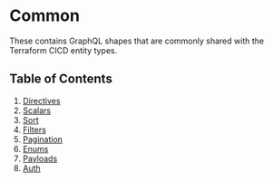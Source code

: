 # Common

These contains GraphQL shapes that are commonly shared with the Terraform CICD
entity types.

## Table of Contents

1. [Directives](directives.gql.md)
1. [Scalars](scalars.gql.md)
1. [Sort](sort.gql.md)
1. [Filters](filters.gql.md)
1. [Pagination](pagination.gql.md)
1. [Enums](enums.gql.md)
1. [Payloads](payloads.gql.md)
1. [Auth](auth.gql.md)
